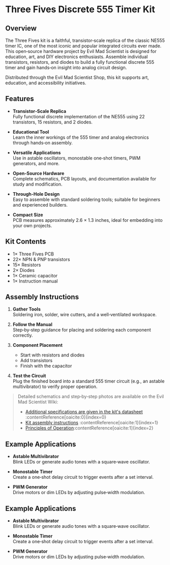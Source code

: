 # Three Fives Discrete 555 Timer Kit

## Overview

The Three Fives kit is a faithful, transistor‑scale replica of the classic NE555 timer IC, one of the most iconic and popular integrated circuits ever made. This open‑source hardware project by Evil Mad Scientist is designed for education, art, and DIY electronics enthusiasts. Assemble individual transistors, resistors, and diodes to build a fully functional discrete 555 timer and gain hands‑on insight into analog circuit design.

Distributed through the Evil Mad Scientist Shop, this kit supports art, education, and accessibility initiatives.

## Features

- **Transistor‑Scale Replica**  
  Fully functional discrete implementation of the NE555 using 22 transistors, 15 resistors, and 2 diodes.

- **Educational Tool**  
  Learn the inner workings of the 555 timer and analog electronics through hands‑on assembly.

- **Versatile Applications**  
  Use in astable oscillators, monostable one‑shot timers, PWM generators, and more.

- **Open‑Source Hardware**  
  Complete schematics, PCB layouts, and documentation available for study and modification.

- **Through‑Hole Design**  
  Easy to assemble with standard soldering tools; suitable for beginners and experienced builders.

- **Compact Size**  
  PCB measures approximately 2.6 × 1.3 inches, ideal for embedding into your own projects.

## Kit Contents

- 1× Three Fives PCB  
- 22× NPN & PNP transistors  
- 15× Resistors  
- 2× Diodes  
- 1× Ceramic capacitor  
- 1× Instruction manual  

## Assembly Instructions

1. **Gather Tools**  
   Soldering iron, solder, wire cutters, and a well‑ventilated workspace.

2. **Follow the Manual**  
   Step‑by‑step guidance for placing and soldering each component correctly.

3. **Component Placement**  
   - Start with resistors and diodes  
   - Add transistors  
   - Finish with the capacitor

4. **Test the Circuit**  
   Plug the finished board into a standard 555 timer circuit (e.g., an astable multivibrator) to verify proper operation.

> Detailed schematics and step‑by‑step photos are available on the Evil Mad Scientist Wiki:  
> - [Additional specifications are given in the kit's datasheet](https://cdn.evilmadscientist.com/KitInstrux/555/555_datasheet_rev30d.pdf) :contentReference[oaicite:0]{index=0}  
> - [Kit assembly instructions](https://cdn.evilmadscientist.com/KitInstrux/555/555SE_assy_1.pdf) :contentReference[oaicite:1]{index=1}
> - [Principles of Operation](https://cdn.evilmadscientist.com/KitInstrux/555/555_principles_rev30.pdf):contentReference[oaicite:1]{index=2}

## Example Applications

- **Astable Multivibrator**  
  Blink LEDs or generate audio tones with a square‑wave oscillator.

- **Monostable Timer**  
  Create a one‑shot delay circuit to trigger events after a set interval.

- **PWM Generator**  
  Drive motors or dim LEDs by adjusting pulse‑width modulation.


## Example Applications

- **Astable Multivibrator**  
  Blink LEDs or generate audio tones with a square‑wave oscillator.

- **Monostable Timer**  
  Create a one‑shot delay circuit to trigger events after a set interval.

- **PWM Generator**  
  Drive motors or dim LEDs by adjusting pulse‑width modulation.
